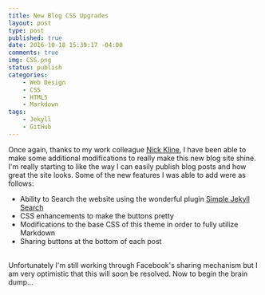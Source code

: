 ```yaml
---
title: New Blog CSS Upgrades
layout: post
type: post
published: true
date: 2016-10-18 15:39:17 -04:00
comments: true
img: CSS.png
status: publish
categories:
    - Web Design
    - CSS
    - HTML5
    - Markdown
tags:
    - Jekyll
    - GitHub
---
```


Once again, thanks to my work colleague [Nick Kline](https://github.com/ndkline "Nick's GitHub"), I have been able to make some additional modifications to really make this new blog site shine. I'm really starting to like the way I can easily publish blog posts and how great the site looks. Some of the new features I was able to add were as follows:

- Ability to Search the website using the wonderful plugin [Simple Jekyll Search](https://github.com/christian-fei/Simple-Jekyll-Search "Simple Jekyll Search")
- CSS enhancements to make the buttons pretty
- Modifications to the base CSS of this theme in order to fully utilize Markdown
- Sharing buttons at the bottom of each post<br/><br/>

Unfortunately I'm still working through Facebook's sharing mechanism but I am very optimistic that this will soon be resolved. Now to begin the brain dump...
